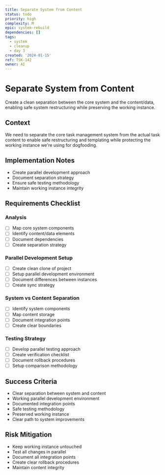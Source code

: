 ```yaml
---
title: Separate System from Content
status: todo
priority: high
complexity: M
epic: system-rebuild
dependencies: []
tags:
  - system
  - cleanup
  - day 3
created: '2024-01-15'
ref: TSK-142
owner: AI
---
```


# Separate System from Content

Create a clean separation between the core system and the content/data, enabling safe system restructuring while preserving the working instance.

## Context

We need to separate the core task management system from the actual task content to enable safe restructuring and templating while protecting the working instance we're using for dogfooding.

## Implementation Notes

- Create parallel development approach
- Document separation strategy
- Ensure safe testing methodology
- Maintain working instance integrity

## Requirements Checklist

### Analysis

- [ ] Map core system components
- [ ] Identify content/data elements
- [ ] Document dependencies
- [ ] Create separation strategy

### Parallel Development Setup

- [ ] Create clean clone of project
- [ ] Setup parallel development environment
- [ ] Document differences between instances
- [ ] Create sync strategy

### System vs Content Separation

- [ ] Identify system components
- [ ] Map content storage
- [ ] Document integration points
- [ ] Create clear boundaries

### Testing Strategy

- [ ] Develop parallel testing approach
- [ ] Create verification checklist
- [ ] Document rollback procedures
- [ ] Setup comparison methodology

## Success Criteria

- Clear separation between system and content
- Working parallel development environment
- Documented integration points
- Safe testing methodology
- Preserved working instance
- Clear path to system improvements

## Risk Mitigation

- Keep working instance untouched
- Test all changes in parallel
- Document all integration points
- Create clear rollback procedures
- Maintain content integrity
